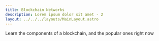 ```yaml
---
title: Blockchain Networks
description: Lorem ipsum dolor sit amet - 2
layout: ../../../layouts/MainLayout.astro
---
```


Learn the components of a blockchain, and the popular ones right now

